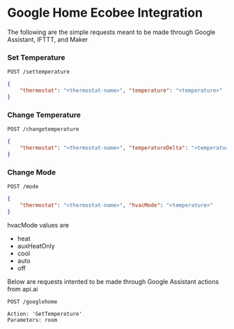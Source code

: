 # Google Home Ecobee Integration

The following are the simple requests meant to be made through Google Assistant, IFTTT, and Maker

### Set Temperature
```
POST /settemperature
```

```json
{ 
	"thermostat": "<thermostat-name>", "temperature": "<temperature>"
}
```

### Change Temperature
```
POST /changetemperature
```

```json
{ 
	"thermostat": "<thermostat-name>", "temperatureDelta": "<temperature>"
}
```

### Change Mode
```
POST /mode
```

```json
{ 
	"thermostat": "<thermostat-name>", "hvacMode": "<temperature>"
}
```

hvacMode values are
* heat
* auxHeatOnly
* cool
* auto
* off


Below are requests intented to be made through Google Assistant actions from api.ai

```
POST /googlehome
```
```
Action: 'GetTemperature'
Parameters: room
```
